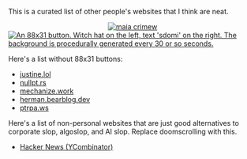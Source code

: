 This is a curated list of other people's websites that I think are neat.


<style>
.badges {
    display: flex;
    justify-content: center;
    align-items: center;
    flex-wrap: wrap;
}

.badges img {
    border: none;
}
</style>
<div class='badges'>
    <a rel="noreferrer" href="https://maia.crimew.gay" target="_blank"><img src="//maia.crimew.gay/badges/maia.crimew.gay.png" alt="maia crimew" title="my site :3"></a>
<a href="//sdomi.pl/">
	<img src="//sdomi.pl/img/button.bmp" alt="An 88x31 button. Witch hat on the left, text 'sdomi' on the right. The background is procedurally generated every 30 or so seconds." title="sdomi's webpage">
</a>
</div>


Here's a list without 88x31 buttons:

<ul>
<li><a href="//justine.lol">justine.lol</a></li>
<li><a href="//nullpt.rs">nullpt.rs</a></li>
<li><a href="//mechanize.work">mechanize.work</a></li>
<li><a href="//herman.bearblog.dev">herman.bearblog.dev</a></li>
<li><a href="//ptrpa.ws">ptrpa.ws</a></li>
</ul>

Here's a list of non-personal websites that are just good alternatives to
corporate slop, algoslop, and AI slop. Replace doomscrolling with this.

<ul>
<li><a href="//news.ycombinator.com">Hacker News (YCombinator)</a></li>
</ul>
